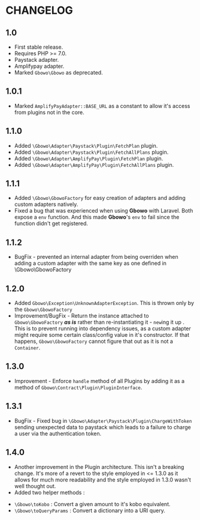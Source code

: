 # CHANGELOG

## 1.0

* First stable release.
* Requires PHP >= 7.0.
* Paystack adapter.
* Amplifypay adapter.
* Marked `Gbowo\Gbowo` as deprecated.

## 1.0.1

* Marked `AmplifyPayAdapter::BASE_URL` as a constant to allow it's access from plugins not in the core.

## 1.1.0

* Added `\Gbowo\Adapter\Paystack\Plugin\FetchPlan` plugin.
* Added `\Gbowo\Adapter\Paystack\Plugin\FetchAllPlans` plugin.
* Added `\Gbowo\Adapter\AmplifyPay\Plugin\FetchPlan` plugin.
* Added `\Gbowo\Adapter\AmplifyPay\Plugin\FetchAllPlans` plugin.

## 1.1.1

* Added `\Gbowo\GbowoFactory` for easy creation of adapters and adding custom adapters natively.
* Fixed a bug that was experienced when using __Gbowo__ with Laravel. 
  Both expose a `env` function. And this made __Gbowo__'s `env` to fail since the function didn't get registered.

## 1.1.2
* BugFix - prevented an internal adapter from being overriden when adding a custom adapter with the same key as one defined in \Gbowo\GbowoFactory

## 1.2.0
* Added `Gbowo\Exception\UnknownAdapterException`. This is thrown only by the `Gbowo\GbowoFactory`
* Improvement/BugFix - Return the instance attached to `Gbowo\GbowoFactory` ___as is___ rather than re-instantiating it - `new`ing it up . 
This is to prevent running into dependency issues, as a custom adapter might require some certain class/config value in it's constructor. If that happens, `Gbowo\GbowoFactory` cannot figure that out as it is not a `Container`.

## 1.3.0
* Improvement - Enforce `handle` method of all Plugins by adding it as a method of `Gbowo\Contract\Plugin\PluginInterface`.

## 1.3.1
* BugFix - Fixed bug in `\Gbowo\Adapter\Paystack\Plugin\ChargeWithToken` sending unexpected data to paystack which leads to a failure to charge a user via the authentication token.

## 1.4.0 
* Another improvement in the Plugin architecture. This isn't a breaking change. It's more of a revert to the style employed in <= 1.3.0 as it allows for much more readability and the style employed in 1.3.0 wasn't well thought out.
* Added two helper methods :

- `\Gbowo\toKobo` : Convert a given amount to it's kobo equivalent.
- `\Gbowo\toQueryParams` : Convert a dictionary into a URI query.
